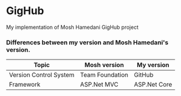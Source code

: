 # GigHub
My implementation of Mosh Hamedani GigHub project

### Differences between my version and Mosh Hamedani's version.

| Topic | Mosh version  | My version |
| ------|-------------- | ---------- |
| Version Control System | Team Foundation  | GitHub  |
| Framework | ASP.Net MVC  | ASP.Net Core  |
